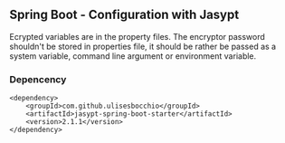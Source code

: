 ## Spring Boot - Configuration with Jasypt

Ecrypted variables are in the property files. The encryptor password shouldn't be stored in properties file, it should be rather be passed as a system variable, command line argument or environment variable.

### Depencency

```
<dependency>
    <groupId>com.github.ulisesbocchio</groupId>
    <artifactId>jasypt-spring-boot-starter</artifactId>
    <version>2.1.1</version>
</dependency>
```
